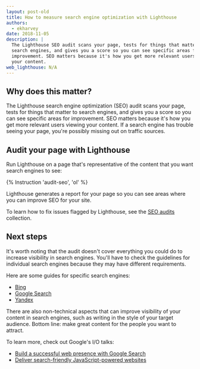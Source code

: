 ```yaml
---
layout: post-old
title: How to measure search engine optimization with Lighthouse
authors:
  - ekharvey
date: 2018-11-05
description: |
  The Lighthouse SEO audit scans your page, tests for things that matter to
  search engines, and gives you a score so you can see specific areas for
  improvement. SEO matters because it's how you get more relevant users viewing
  your content.
web_lighthouse: N/A
---
```


## Why does this matter?

The Lighthouse search engine optimization (SEO) audit scans your page, tests for
things that matter to search engines, and gives you a score so you can see
specific areas for improvement. SEO matters because it's how you get more
relevant users viewing your content. If a search engine has trouble seeing your
page, you're possibly missing out on traffic sources.

## Audit your page with Lighthouse

Run Lighthouse on a page that's representative of the content that you want
search engines to see:

{% Instruction 'audit-seo', 'ol' %}

Lighthouse generates a report for your page so you can see areas where you can
improve SEO for your site.

To learn how to fix issues flagged by Lighthouse, see the
[SEO audits](/lighthouse-seo) collection.

## Next steps

It's worth noting that the audit doesn't cover everything you could do to
increase visibility in search engines. You'll have to check the guidelines for
individual search engines because they may have different requirements.

Here are some guides for specific search engines:
- [Bing](https://www.bing.com/webmaster/help/webmaster-guidelines-30fba23a)
- [Google Search](https://support.google.com/webmasters/answer/35769)
- [Yandex](https://webmaster.yandex.com/)

There are also non-technical aspects that can improve visibility of your content
in search engines, such as writing in the style of your target audience. Bottom
line: make great content for the people you want to attract.

To learn more, check out Google's I/O talks:

- [Build a successful web presence with Google Search](https://www.youtube.com/watch?v=NO-sdBzb1Hc)
- [Deliver search-friendly JavaScript-powered websites](https://www.youtube.com/watch?v=PFwUbgvpdaQ)
